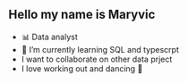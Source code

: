 ## Hello my name is Maryvic

- 📊 Data analyst 
- 🌱 I’m currently learning SQL and typescrpt
- I want to collaborate on other data prject
- I love working out and dancing 💃
